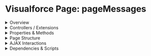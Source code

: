 # Visualforce Page: pageMessages

<details>
<summary>Overview</summary>

## Visualforce Page Overview: pageMessages

The Visualforce page 'pageMessages' displays system messages to the user and provides a button to trigger the generation and sending of a PDF document via an Apex method.

### Purpose of the Page
The main business function of this page is to allow users to generate and send a PDF document as part of a workflow process.



### Metadata
- **API Version**: 54
- **Label**: Page Messages

</details>

<details>
<summary>Controllers / Extensions</summary>

## Key Controllers / Extensions Used
- **Standard Controller**: None
- **Custom Controller**: PageMessagesController
- **Extensions**: 
  None

</details>

<details>
<summary>Properties & Methods</summary>

## Properties
No public properties found in associated Apex controllers/extensions.

## Methods
| Name | Return Type | Parameters | Visibility | Modifiers | Description |
| ------ | ------------- | ------------ | ------------ | ----------- | ------------- |
| `callApex` | `void` | `()` | `public` | `None` |  |
| `callApex` | `void` | `()` | `public` | `None` |  |

</details>

<details>
<summary>Page Structure</summary>

### Forms
- Contains 1 `apex:form` component(s)

### Inputs
- No input bindings (`apex:inputField`, `apex:inputText`, etc.) detected

### Buttons
The page has buttons/links linked to the following actions:
- `{!callApex}`

</details>

<details>
<summary>AJAX Interactions</summary>

- No `apex:actionSupport` components detected

- No `apex:outputPanel` components with an ID detected

</details>

<details>
<summary>Dependencies & Scripts</summary>

### Objects
- No SObject dependencies detected

### Fields
- No field dependencies detected

### Custom Components
- No custom components detected

### Scripts
- No script tags detected

</details>